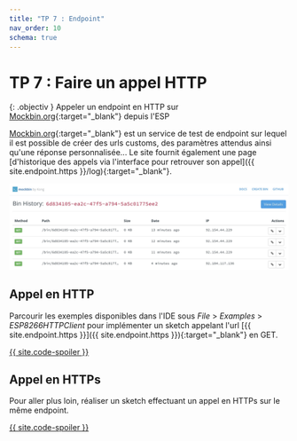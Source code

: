 ```yaml
---
title: "TP 7 : Endpoint"
nav_order: 10
schema: true
---
```


# TP 7 : Faire un appel HTTP

{: .objectiv }
Appeler un endpoint en HTTP sur [Mockbin.org](https://mockbin.org/){:target="_blank"} depuis l'ESP

[Mockbin.org](https://mockbin.org/){:target="_blank"}  est un service de test de endpoint sur lequel il est possible de créer des urls customs, des paramètres attendus ainsi qu'une réponse personnalisée... Le site fournit également une page [d'historique des appels via l'interface pour retrouver son appel]({{ site.endpoint.https }}/log){:target="_blank"}.

![historique](resources/tp7-historique.jpg)

## Appel en HTTP
Parcourir les exemples disponibles dans l'IDE sous _File_ > _Examples_ > _ESP8266HTTPClient_ pour implémenter un sketch appelant l'url [{{ site.endpoint.https }}]({{ site.endpoint.https }}){:target="_blank"} en GET.

[{{ site.code-spoiler }}](tp7_code.md#appel-en-http)

## Appel en HTTPs

Pour aller plus loin, réaliser un sketch effectuant un appel en HTTPs sur le même endpoint.

[{{ site.code-spoiler }}](tp7_code.md#appel-en-https)
